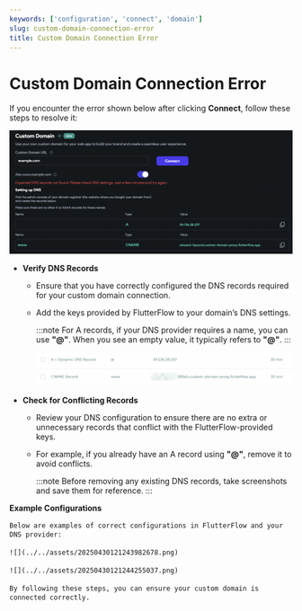 ```yaml
---
keywords: ['configuration', 'connect', 'domain']
slug: custom-domain-connection-error
title: Custom Domain Connection Error
---
```

# Custom Domain Connection Error

If you encounter the error shown below after clicking **Connect**, follow these steps to resolve it:

![](../../assets/20250430121243410633.png)

- **Verify DNS Records**

    - Ensure that you have correctly configured the DNS records required for your custom domain connection.
    - Add the keys provided by FlutterFlow to your domain’s DNS settings.

        :::note
        For A records, if your DNS provider requires a name, you can use **"@"**. When you see an empty value, it typically refers to **"@"**.
        :::

        ![](../../assets/20250430121243684493.png)

- **Check for Conflicting Records**

    - Review your DNS configuration to ensure there are no extra or unnecessary records that conflict with the FlutterFlow-provided keys.
    - For example, if you already have an A record using **"@"**, remove it to avoid conflicts.

        :::note
        Before removing any existing DNS records, take screenshots and save them for reference.
        :::

**Example Configurations**

    Below are examples of correct configurations in FlutterFlow and your DNS provider:

    ![](../../assets/20250430121243982678.png)

    ![](../../assets/20250430121244255037.png)

    By following these steps, you can ensure your custom domain is connected correctly.

